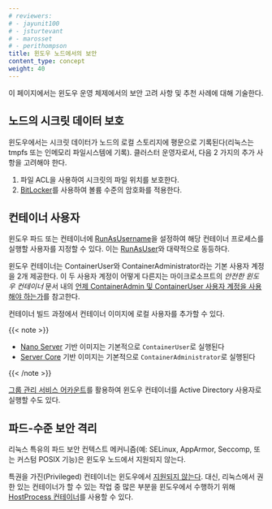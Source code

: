 ```yaml
---
# reviewers:
# - jayunit100
# - jsturtevant
# - marosset
# - perithompson
title: 윈도우 노드에서의 보안
content_type: concept
weight: 40
---
```


<!-- overview -->

이 페이지에서는 윈도우 운영 체제에서의 보안 고려 사항 및 추천 사례에 대해 기술한다.

<!-- body -->

## 노드의 시크릿 데이터 보호

윈도우에서는 시크릿 데이터가 노드의 로컬 스토리지에 
평문으로 기록된다(리눅스는 tmpfs 또는 인메모리 파일시스템에 기록). 
클러스터 운영자로서, 다음 2 가지의 추가 사항을 고려해야 한다.

1. 파일 ACL을 사용하여 시크릿의 파일 위치를 보호한다.
1. [BitLocker](https://docs.microsoft.com/windows/security/information-protection/bitlocker/bitlocker-how-to-deploy-on-windows-server)를 사용하여
  볼륨 수준의 암호화를 적용한다.

## 컨테이너 사용자

윈도우 파드 또는 컨테이너에 
[RunAsUsername](/ko/docs/tasks/configure-pod-container/configure-runasusername/)을 설정하여 
해당 컨테이너 프로세스를 실행할 사용자를 지정할 수 있다. 
이는 [RunAsUser](/ko/docs/concepts/security/pod-security-policy/#사용자-및-그룹)와 대략적으로 동등하다.

윈도우 컨테이너는 ContainerUser와 ContainerAdministrator라는 기본 사용자 계정을 2개 제공한다. 
이 두 사용자 계정이 어떻게 다른지는 마이크로소프트의 _안전한 윈도우 컨테이너_ 문서 내의 
[언제 ContainerAdmin 및 ContainerUser 사용자 계정을 사용해야 하는가](https://docs.microsoft.com/virtualization/windowscontainers/manage-containers/container-security#when-to-use-containeradmin-and-containeruser-user-accounts)를
참고한다.

컨테이너 빌드 과정에서 컨테이너 이미지에 로컬 사용자를 추가할 수 있다.

{{< note >}}

* [Nano Server](https://hub.docker.com/_/microsoft-windows-nanoserver) 기반 이미지는
  기본적으로 `ContainerUser`로 실행된다
* [Server Core](https://hub.docker.com/_/microsoft-windows-servercore) 기반 이미지는
  기본적으로 `ContainerAdministrator`로 실행된다

{{< /note >}}

[그룹 관리 서비스 어카운트](/ko/docs/tasks/configure-pod-container/configure-gmsa/)를 활용하여
윈도우 컨테이너를 Active Directory 사용자로 실행할 수도 있다.

## 파드-수준 보안 격리

리눅스 특유의 파드 보안 컨텍스트 메커니즘(예: SELinux, AppArmor, Seccomp, 
또는 커스텀 POSIX 기능)은 윈도우 노드에서 지원되지 않는다.

특권을 가진(Privileged) 컨테이너는
윈도우에서 [지원되지 않는다](/ko/docs/concepts/windows/intro/#compatibility-v1-pod-spec-containers-securitycontext). 
대신, 리눅스에서 권한 있는 컨테이너가 할 수 있는 작업 중 많은 부분을 윈도우에서 수행하기 위해
[HostProcess 컨테이너](/docs/tasks/configure-pod-container/create-hostprocess-pod)를 사용할 수 있다.
